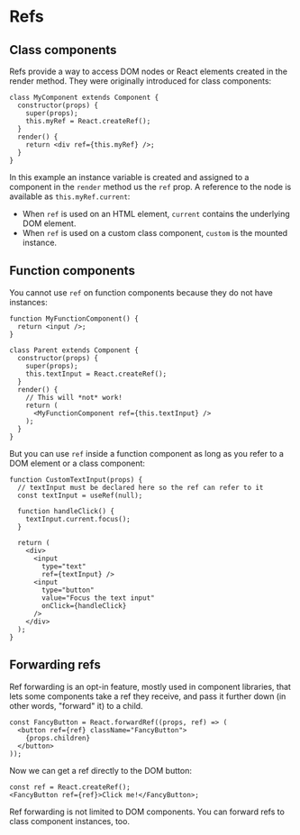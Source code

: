 # Refs

## Class components

Refs provide a way to access DOM nodes or React elements created in the render
method. They were originally introduced for class components:

```
class MyComponent extends Component {
  constructor(props) {
    super(props);
    this.myRef = React.createRef();
  }
  render() {
    return <div ref={this.myRef} />;
  }
}
```

In this example an instance variable is created and assigned to a component in
the `render` method us the `ref` prop. A reference to the node is available as
`this.myRef.current`:

- When `ref` is used on an HTML element, `current` contains the underlying DOM
  element.
- When `ref` is used on a custom class component, `custom` is the mounted
  instance.

## Function components

You cannot use `ref` on function components because they do not have instances:

```
function MyFunctionComponent() {
  return <input />;
}

class Parent extends Component {
  constructor(props) {
    super(props);
    this.textInput = React.createRef();
  }
  render() {
    // This will *not* work!
    return (
      <MyFunctionComponent ref={this.textInput} />
    );
  }
}
```

But you can use `ref` inside a function component as long as you refer to a DOM
element or a class component:

```
function CustomTextInput(props) {
  // textInput must be declared here so the ref can refer to it
  const textInput = useRef(null);

  function handleClick() {
    textInput.current.focus();
  }

  return (
    <div>
      <input
        type="text"
        ref={textInput} />
      <input
        type="button"
        value="Focus the text input"
        onClick={handleClick}
      />
    </div>
  );
}
```

## Forwarding refs

Ref forwarding is an opt-in feature, mostly used in component libraries, that
lets some components take a ref they receive, and pass it further down (in other
words, "forward" it) to a child.

```
const FancyButton = React.forwardRef((props, ref) => (
  <button ref={ref} className="FancyButton">
    {props.children}
  </button>
));
```

Now we can get a ref directly to the DOM button:

```
const ref = React.createRef();
<FancyButton ref={ref}>Click me!</FancyButton>;
```

Ref forwarding is not limited to DOM components. You can forward refs to class
component instances, too.
